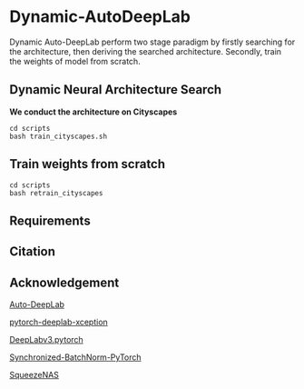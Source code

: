 # Dynamic-AutoDeepLab

Dynamic Auto-DeepLab perform two stage paradigm by firstly searching for the architecture, then deriving the searched architecture. Secondly, train the weights of model from scratch. 
## Dynamic Neural Architecture Search

**We conduct the architecture on Cityscapes**

```
cd scripts
bash train_cityscapes.sh
```

## Train weights from scratch
```
cd scripts
bash retrain_cityscapes
```
## Requirements

## Citation

## Acknowledgement
[Auto-DeepLab](https://github.com/NoamRosenberg/AutoML)

[pytorch-deeplab-xception](https://github.com/jfzhang95/pytorch-deeplab-xception)

[DeepLabv3.pytorch](https://github.com/chenxi116/DeepLabv3.pytorch)

[Synchronized-BatchNorm-PyTorch](https://github.com/vacancy/Synchronized-BatchNorm-PyTorch)


[SqueezeNAS](https://github.com/ashaw596/squeezenas)

